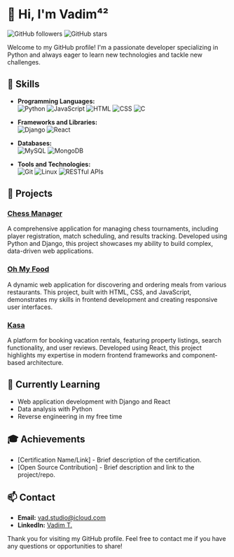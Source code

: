 # 👋 Hi, I'm Vadim⁴²

![GitHub followers](https://img.shields.io/github/followers/Euvad?style=social) ![GitHub stars](https://img.shields.io/github/stars/Euvad?style=social)

Welcome to my GitHub profile! I'm a passionate developer specializing in Python and always eager to learn new technologies and tackle new challenges.

## 💼 Skills

- **Programming Languages:**  
  ![Python](https://img.shields.io/badge/-Python-blue) ![JavaScript](https://img.shields.io/badge/-JavaScript-yellow) ![HTML](https://img.shields.io/badge/-HTML-orange) ![CSS](https://img.shields.io/badge/-CSS-blue) ![C](https://img.shields.io/badge/-C-00599C)

- **Frameworks and Libraries:**  
  ![Django](https://img.shields.io/badge/-Django-092E20) ![React](https://img.shields.io/badge/-React-61DAFB)

- **Databases:**  
  ![MySQL](https://img.shields.io/badge/-MySQL-4479A1) ![MongoDB](https://img.shields.io/badge/-MongoDB-47A248)

- **Tools and Technologies:**  
  ![Git](https://img.shields.io/badge/-Git-F05032) ![Linux](https://img.shields.io/badge/-Linux-FCC624) ![RESTful APIs](https://img.shields.io/badge/-RESTful%20APIs-FF6F00)

## 🔭 Projects

### [Chess Manager](https://github.com/Euvad/chessmanager)
A comprehensive application for managing chess tournaments, including player registration, match scheduling, and results tracking. Developed using Python and Django, this project showcases my ability to build complex, data-driven web applications.

### [Oh My Food](https://github.com/Euvad/ohmyfood)
A dynamic web application for discovering and ordering meals from various restaurants. This project, built with HTML, CSS, and JavaScript, demonstrates my skills in frontend development and creating responsive user interfaces.

### [Kasa](https://github.com/Euvad/kasa)
A platform for booking vacation rentals, featuring property listings, search functionality, and user reviews. Developed using React, this project highlights my expertise in modern frontend frameworks and component-based architecture.

## 🌱 Currently Learning

- Web application development with Django and React
- Data analysis with Python
- Reverse engineering in my free time

## 🎓 Achievements

- [Certification Name/Link] - Brief description of the certification.
- [Open Source Contribution] - Brief description and link to the project/repo.

## 📫 Contact

- **Email:** [vad.studio@icloud.com](mailto:vad.studio@icloud.com)
- **LinkedIn:** [Vadim T.](https://www.linkedin.com/in/vadim-t-841054219/)

Thank you for visiting my GitHub profile. Feel free to contact me if you have any questions or opportunities to share!
